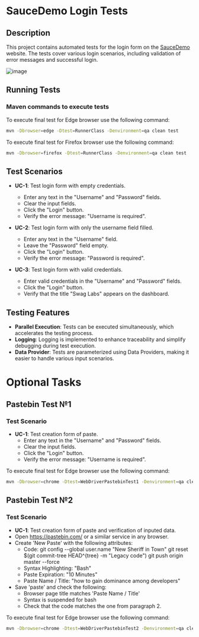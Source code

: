 # SauceDemo Login Tests

## Description

This project contains automated tests for the login form on the [SauceDemo](https://www.saucedemo.com/) website. The tests cover various login scenarios, including validation of error messages and successful login.

![image](https://github.com/user-attachments/assets/30d1589b-6719-4d5f-973c-bc97794dc9a2)


## Running Tests

### Maven commands to execute tests

To execute final test for Edge browser use the following command:
```bash
mvn -Dbrowser=edge -Dtest=RunnerClass -Denvironment=qa clean test
```

To execute final test for Firefox browser use the following command:
```bash
mvn -Dbrowser=firefox -Dtest=RunnerClass -Denvironment=qa clean test
```

## Test Scenarios

- **UC-1**: Test login form with empty credentials.
  - Enter any text in the "Username" and "Password" fields.
  - Clear the input fields.
  - Click the "Login" button.
  - Verify the error message: "Username is required".

- **UC-2**: Test login form with only the username field filled.
  - Enter any text in the "Username" field.
  - Leave the "Password" field empty.
  - Click the "Login" button.
  - Verify the error message: "Password is required".

- **UC-3**: Test login form with valid credentials.
  - Enter valid credentials in the "Username" and "Password" fields.
  - Click the "Login" button.
  - Verify that the title "Swag Labs" appears on the dashboard.

## Testing Features

  - **Parallel Execution**: Tests can be executed simultaneously, which accelerates the testing process.
  - **Logging**: Logging is implemented to enhance traceability and simplify debugging during test execution.
  - **Data Provider**: Tests are parameterized using Data Providers, making it easier to handle various input scenarios.

# Optional Tasks

## Pastebin Test №1
 
### Test Scenario

- **UC-1**: Test creation form of paste.
  - Enter any text in the "Username" and "Password" fields.
  - Clear the input fields.
  - Click the "Login" button.
  - Verify the error message: "Username is required".

To execute final test for Edge browser use the following command:
```bash
mvn -Dbrowser=chrome -Dtest=WebDriverPastebinTest1 -Denvironment=qa clean test
```

## Pastebin Test №2
 
### Test Scenario

- **UC-1**: Test creation form of paste and verification of inputed data.
- Open https://pastebin.com/ or a similar service in any browser.
- Create 'New Paste' with the following attributes:
   * Code:
            git config --global user.name  "New Sheriff in Town"
            git reset $(git commit-tree HEAD^{tree} -m "Legacy code")
            git push origin master --force
   * Syntax Highlighting: "Bash"
   * Paste Expiration: "10 Minutes"
   * Paste Name / Title: "how to gain dominance among developers"
- Save 'paste' and check the following:
   * Browser page title matches 'Paste Name / Title'
   * Syntax is suspended for bash
   * Check that the code matches the one from paragraph 2.


To execute final test for Edge browser use the following command:
```bash
mvn -Dbrowser=chrome -Dtest=WebDriverPastebinTest2 -Denvironment=qa clean test
```
